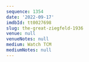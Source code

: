 ```yaml
---
sequence: 1354
date: '2022-09-17'
imdbId: tt0027698
slug: the-great-ziegfeld-1936
venue: null
venueNotes: null
medium: Watch TCM
mediumNotes: null
---
```


